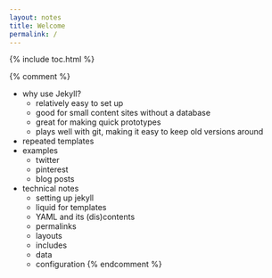 ```yaml
---
layout: notes
title: Welcome
permalink: /
---
```


{% include toc.html %}

{% comment %}
* why use Jekyll?
  * relatively easy to set up
  * good for small content sites without a database
  * great for making quick prototypes
  * plays well with git, making it easy to keep old versions around
* repeated templates
* examples
  * twitter
  * pinterest
  * blog posts
* technical notes
  * setting up jekyll
  * liquid for templates
  * YAML and its (dis)contents
  * permalinks
  * layouts
  * includes
  * data
  * configuration
{% endcomment %}